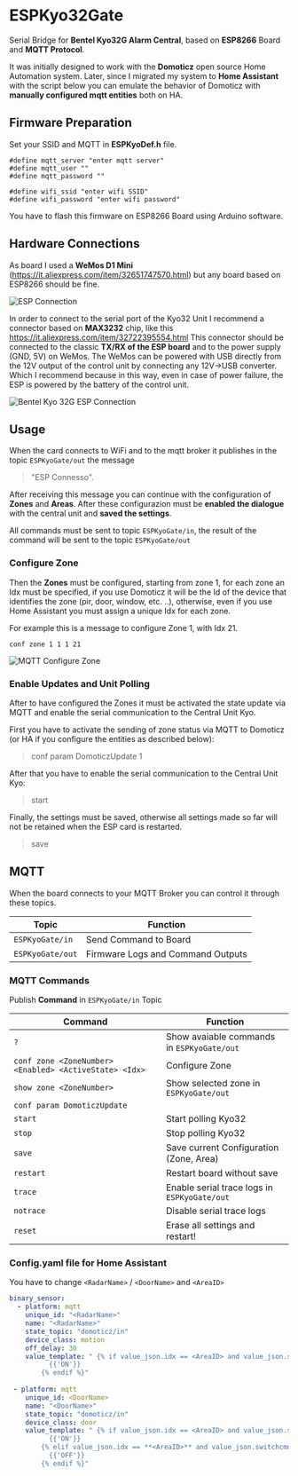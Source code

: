 
# ESPKyo32Gate

Serial Bridge for **Bentel Kyo32G Alarm Central**, based on **ESP8266** Board and **MQTT Protocol**.

It was initially designed to work with the **Domoticz** open source Home Automation system.
Later, since I migrated my system to **Home Assistant** with the script below you can emulate the behavior of Domoticz with **manually configured mqtt entities** both on HA.

## Firmware Preparation
Set your SSID and MQTT in **ESPKyoDef.h** file.

    #define mqtt_server "enter mqtt server"
    #define mqtt_user ""
    #define mqtt_password ""
    
	#define wifi_ssid "enter wifi SSID"
	#define wifi_password "enter wifi password"
You have to flash this firmware on ESP8266 Board using Arduino software.

## Hardware Connections
As board I used a **WeMos D1 Mini** (https://it.aliexpress.com/item/32651747570.html) but any board based on ESP8266 should be fine.

![ESP Connection](https://raw.githubusercontent.com/lorenzo-deluca/ESPKyo32Gate/master/images/ESP-Connections.JPG)

In order to connect to the serial port of the Kyo32 Unit I recommend a connector based on **MAX3232** chip, like this https://it.aliexpress.com/item/32722395554.html
This connector should be connected to the classic **TX/RX of the ESP board** and to the power supply (GND, 5V) on WeMos.
The WeMos can be powered with USB directly from the 12V output of the control unit by connecting any 12V->USB converter.
Which I recommend because in this way, even in case of power failure, the ESP is powered by the battery of the control unit.

![Bentel Kyo 32G ESP Connection](https://raw.githubusercontent.com/lorenzo-deluca/ESPKyo32Gate/master/images/BentelKYO32G-Connections.jpg)

## Usage
When the card connects to WiFi and to the mqtt broker it publishes in the topic `ESPKyoGate/out` the message 
> "ESP Connesso".

After receiving this message you can continue with the configuration of **Zones** and **Areas**.
After these configurazion must be **enabled the dialogue** with the central unit and **saved the settings**.

All commands must be sent to topic `ESPKyoGate/in`, the result of the command will be sent to the topic `ESPKyoGate/out`

### Configure Zone
Then the **Zones** must be configured, starting from zone 1, for each zone an Idx must be specified, if you use Domoticz it will be the Id of the device that identifies the zone (pir, door, window, etc. ..), otherwise, even if you use Home Assistant you must assign a unique Idx for each zone.

For example this is a message to configure Zone 1, with Idx 21.

    conf zone 1 1 1 21

![MQTT Configure Zone](https://raw.githubusercontent.com/lorenzo-deluca/ESPKyo32Gate/master/images/configure-zone.png)

### Enable Updates and Unit Polling
After to have configured the Zones it must be activated the state update via MQTT  and enable the serial communication to the Central Unit Kyo.

First you have to activate the sending of zone status via MQTT to Domoticz (or HA if you configure the entities as described below):
> conf param DomoticzUpdate 1

After that you have to enable the serial communication to the Central Unit Kyo:
> start

Finally, the settings must be saved, otherwise all settings made so far will not be retained when the ESP card is restarted.
> save

## MQTT 
When the board connects to your MQTT Broker you can control it through these topics.

|Topic|Function|
|--|--|
|`ESPKyoGate/in` | Send Command to Board|
|`ESPKyoGate/out` | Firmware Logs and Command Outputs |
  
### MQTT Commands  

Publish **Command** in `ESPKyoGate/in` Topic

|Command|Function|
|--|--|
|`?` | Show avaiable commands in `ESPKyoGate/out`
|`conf zone <ZoneNumber> <Enabled> <ActiveState> <Idx> ` | Configure Zone
|`show zone <ZoneNumber>` | Show selected zone in `ESPKyoGate/out`
|`conf param DomoticzUpdate` | 
|`start` | Start polling Kyo32
|`stop` | Stop polling Kyo32
|`save` | Save current Configuration (Zone, Area)
|`restart` | Restart board without save
|`trace` | Enable serial trace logs in `ESPKyoGate/out`
|`notrace` | Disable serial trace logs
|`reset` | Erase all settings and restart!

### Config.yaml file for Home Assistant
You have to change `<RadarName>` / `<DoorName>` and `<AreaID>`
```yaml
binary_sensor:
  - platform: mqtt
    unique_id: "<RadarName>"
    name: "<RadarName>"
    state_topic: "domoticz/in"
    device_class: motion
    off_delay: 30
    value_template: " {% if value_json.idx == <AreaID> and value_json.switchcmd == 'On' %}
          {{'ON'}}
        {% endif %}"
		
 - platform: mqtt
    unique_id: <DoorName>
    name: "<DoorName>"
    state_topic: "domoticz/in"
    device_class: door
    value_template: " {% if value_json.idx == <AreaID> and value_json.switchcmd == 'On' %}
          {{'ON'}}
        {% elif value_json.idx == **<AreaID>** and value_json.switchcmd == 'Off' %}
          {{'OFF'}}
        {% endif %}"
```

